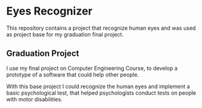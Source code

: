 # Eyes Recognizer
This repository contains a project that recognize human eyes
and was used as project base for my graduation final project.

## Graduation Project
I use my final project on Computer Engineering Course, to 
develop a prototype of a software that could help other people.

With this base project I could recognize the human eyes and implement 
a basic psychological test, that helped psychologists conduct tests 
on people with motor disabilities.
